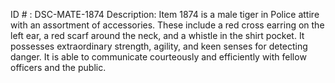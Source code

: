 ID # : DSC-MATE-1874
Description: Item 1874 is a male tiger in Police attire with an assortment of accessories. These include a red cross earring on the left ear, a red scarf around the neck, and a whistle in the shirt pocket. It possesses extraordinary strength, agility, and keen senses for detecting danger. It is able to communicate courteously and efficiently with fellow officers and the public.